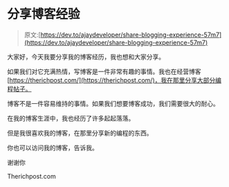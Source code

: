 # 分享博客经验

> 原文:[https://dev.to/ajaydeveloper/share-blogging-experience-57m7](https://dev.to/ajaydeveloper/share-blogging-experience-57m7)

大家好，今天我要分享我的博客经历，我也想和大家分享。

如果我们对它充满热情，写博客是一件非常有趣的事情。我也在经营博客[https://therichpost.com/](https://therichpost.com/)，我在那里分享大部分编程帖子。

博客不是一件容易维持的事情。如果我们想要博客成功，我们需要很大的耐心。

在我的博客生涯中，我也经历了许多起起落落。

但是我很喜欢我的博客，在那里分享新的编程的东西。

你也可以访问我的博客，告诉我。

谢谢你

Therichpost.com